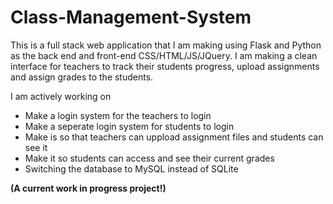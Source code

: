 # Class-Management-System
This is a full stack web application that I am making using Flask and Python as the back end and front-end CSS/HTML/JS/JQuery. I am making
a clean interface for teachers to track their students progress, upload assignments and assign grades to the students. 

I am actively working on


- Make a login system for the teachers to login
- Make a seperate login system for students to login
-  Make is so that teachers can uppload assignment files and students can see it
- Make it so students can access and see their current grades
- Switching the database to MySQL instead of SQLite

**(A current work in progress project!)**

